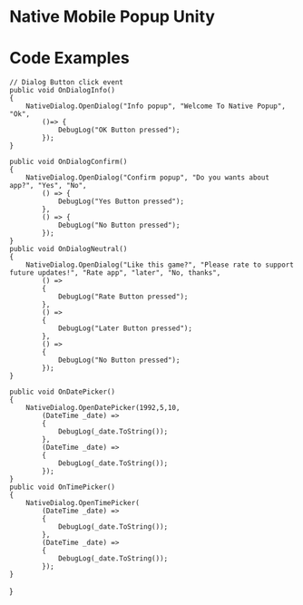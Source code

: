 # Native Mobile Popup Unity


# Code Examples
    // Dialog Button click event
    public void OnDialogInfo()
    {
        NativeDialog.OpenDialog("Info popup", "Welcome To Native Popup", "Ok", 
            ()=> {
                DebugLog("OK Button pressed");
            });
    }

    public void OnDialogConfirm()
    {
        NativeDialog.OpenDialog("Confirm popup", "Do you wants about app?", "Yes", "No",
            () => {
                DebugLog("Yes Button pressed");
            },
            () => {
                DebugLog("No Button pressed");
            });
    }
    public void OnDialogNeutral()
    {
        NativeDialog.OpenDialog("Like this game?", "Please rate to support future updates!", "Rate app", "later", "No, thanks",
            () =>
            {
                DebugLog("Rate Button pressed");
            },
            () =>
            {
                DebugLog("Later Button pressed");
            },
            () =>
            {
                DebugLog("No Button pressed");
            });
    }

    public void OnDatePicker()
    {
        NativeDialog.OpenDatePicker(1992,5,10,
            (DateTime _date) =>
            {
                DebugLog(_date.ToString());
            },
            (DateTime _date) =>
            {
                DebugLog(_date.ToString());
            });        
    }
    public void OnTimePicker()
    {
        NativeDialog.OpenTimePicker(
            (DateTime _date) =>
            {
                DebugLog(_date.ToString());
            },
            (DateTime _date) =>
            {
                DebugLog(_date.ToString());
            });
    }
}
